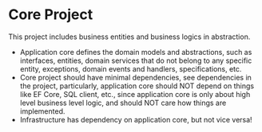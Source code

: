 ﻿# Core Project

This project includes business entities and business logics in abstraction.


* Application core defines the domain models and abstractions, such as interfaces, entities, domain services that do not belong to any specific entity, exceptions, domain events and handlers, specifications, etc.
* Core project should have minimal dependencies, see dependencies in the project, 
particularly, application core should NOT depend on things like EF Core, SQL client, etc., since application core is only about high level business level logic, and should NOT care how things are implemented.
* Infrastructure has dependency on application core, but not vice versa!